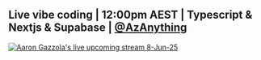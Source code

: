 ## Live vibe coding | 12:00pm AEST | Typescript & Nextjs & Supabase | [@AzAnything](https://www.youtube.com/@AzAnything)
[![Aaron Gazzola's live upcoming stream 8-Jun-25](https://github.com/user-attachments/assets/2aff023d-ac45-431a-be82-0b6af053c352)](https://www.youtube.com/@AzAnything)
